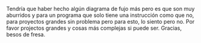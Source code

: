 Tendría que haber hecho algún diagrama de fujo más pero es que son muy aburridos y para un programa que solo tiene una instrucción como que no, para proyectos grandes sin problema pero para esto, lo siento pero no.
Por favor projectos grandes y cosas más complejas si puede ser.
Gracias, besos de fresa.
